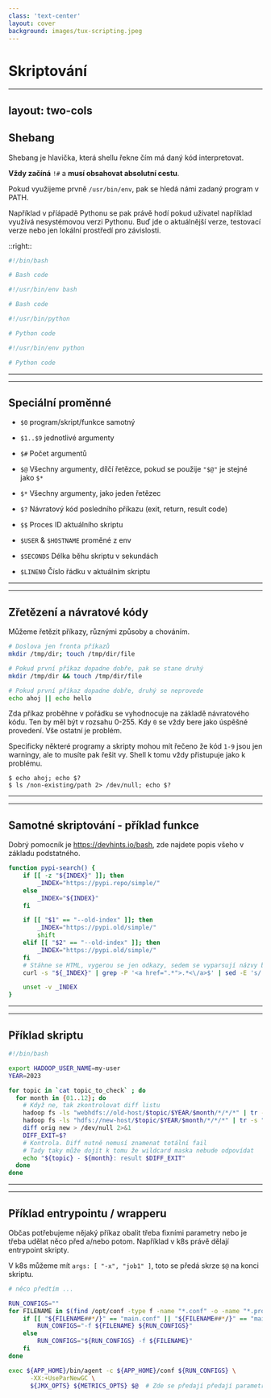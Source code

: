 ```yaml
---
class: 'text-center'
layout: cover
background: images/tux-scripting.jpeg
---
```


# Skriptování

---
layout: two-cols
---

## Shebang

Shebang je hlavička, která shellu řekne čím má daný kód interpretovat.

**Vždy začíná** `!#` a **musí obsahovat absolutní cestu**.

Pokud využijeme prvně `/usr/bin/env`, pak se hledá námi zadaný program v PATH.

Například v příápadě Pythonu se pak právě hodí pokud uživatel například využívá nesystémovou verzi Pythonu.
Buď jde o aktuálnější verze, testovací verze nebo jen lokální prostředí pro závislosti.

::right::

```sh
#!/bin/bash

# Bash code
```

```sh
#!/usr/bin/env bash

# Bash code
```

```py
#!/usr/bin/python

# Python code
```

```py
#!/usr/bin/env python

# Python code
```

---
---

## Speciální proměnné

- `$0` program/skript/funkce samotný
- `$1..$9` jednotlivé argumenty
- `$#` Počet argumentů
- `$@` Všechny argumenty, dílčí řetězce, pokud se použije `"$@"` je stejné jako `$*`
- `$*` Všechny argumenty, jako jeden řetězec
- `$?` Návratový kód posledního příkazu (exit, return, result code)
- `$$` Proces ID aktuálního skriptu

- `$USER` & `$HOSTNAME` proměné z env
- `$SECONDS` Délka běhu skriptu v sekundách
- `$LINENO` Číslo řádku v aktuálním skriptu

---
---

## Zřetězení a návratové kódy

Můžeme řetězit příkazy, různými způsoby a chováním.

```sh
# Doslova jen fronta příkazů
mkdir /tmp/dir; touch /tmp/dir/file

# Pokud první příkaz dopadne dobře, pak se stane druhý
mkdir /tmp/dir && touch /tmp/dir/file

# Pokud první příkaz dopadne dobře, druhý se neprovede
echo ahoj || echo hello
```

Zda příkaz proběhne v pořádku se vyhodnocuje na základě návratového kódu.
Ten by měl být v rozsahu 0-255. Kdy `0` se vždy bere jako úspěšné provedení. Vše ostatní je problém.

Specificky některé programy a skripty mohou mít řečeno že kód `1-9` jsou jen warningy, ale to musíte
pak řešit vy. Shell k tomu vždy přistupuje jako k problému.

```console
$ echo ahoj; echo $?
$ ls /non-existing/path 2> /dev/null; echo $?
```

---
---

## Samotné skriptování - příklad funkce

Dobrý pomocník je https://devhints.io/bash, zde najdete popis všeho v základu podstatného.

```bash
function pypi-search() {
    if [[ -z "${INDEX}" ]]; then
        _INDEX="https://pypi.repo/simple/"
    else
        _INDEX="${INDEX}"
    fi

    if [[ "$1" == "--old-index" ]]; then
        _INDEX="https://pypi.old/simple/"
        shift
    elif [[ "$2" == "--old-index" ]]; then
        _INDEX="https://pypi.old/simple/"
    fi
    # Stáhne se HTML, vygerou se jen odkazy, sedem se vyparsují názvy balíkčů a nad nimi se pustí grep
    curl -s "${_INDEX}" | grep -P '<a href=".*">.*<\/a>$' | sed -E 's/.*<a href=".*">(.*)<\/a>$/\1/g' | grep -P "$1"

    unset -v _INDEX
}
```

---
---

## Příklad skriptu

```sh
#!/bin/bash

export HADOOP_USER_NAME=my-user
YEAR=2023

for topic in `cat topic_to_check` ; do
  for month in {01..12}; do
    # Když ne, tak zkontrolovat diff listu
    hadoop fs -ls "webhdfs://old-host/$topic/$YEAR/$month/*/*/*" | tr -s " " | cut -d " " -f5 > orig
    hadoop fs -ls "hdfs://new-host/$topic/$YEAR/$month/*/*/*" | tr -s " " | cut -d " " -f5 > new
    diff orig new > /dev/null 2>&1
    DIFF_EXIT=$?
    # Kontrola. Diff nutně nemusí znamenat totální fail
    # Tady taky může dojít k tomu že wildcard maska nebude odpovídat
    echo "${topic} - ${month}: result $DIFF_EXIT"
  done
done
```

---
---

## Příklad entrypointu / wrapperu

Občas potřebujeme nějaký příkaz obalit třeba fixními parametry nebo je třeba udělat něco před a/nebo potom.
Například v k8s právě dělají entrypoint skripty.

V k8s můžeme mít `args: [ "-x", "job1" ]`, toto se předá skrze `$@` na konci skriptu.

```sh
# něco předtím ...

RUN_CONFIGS=""
for FILENAME in $(find /opt/conf -type f -name "*.conf" -o -name "*.properties" | sort -z); do
    if [[ "${FILENAME##*/}" == "main.conf" || "${FILENAME##*/}" == "main.properties" ]]; then
        RUN_CONFIGS="-f ${FILENAME} ${RUN_CONFIGS}"
    else
        RUN_CONFIGS="${RUN_CONFIGS} -f ${FILENAME}"
    fi
done

exec ${APP_HOME}/bin/agent -c ${APP_HOME}/conf ${RUN_CONFIGS} \
      -XX:+UseParNewGC \
      ${JMX_OPTS} ${METRICS_OPTS} $@  # Zde se předají předají parametry které dostal entrypoint
```